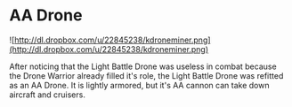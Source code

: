 # **AA Drone** #
![http://dl.dropbox.com/u/22845238/kdroneminer.png](http://dl.dropbox.com/u/22845238/kdroneminer.png)

After noticing that the Light Battle Drone was useless in combat because the Drone Warrior already filled it's role, the Light Battle Drone was refitted as an AA Drone. It is lightly armored, but it's AA cannon can take down aircraft and cruisers.